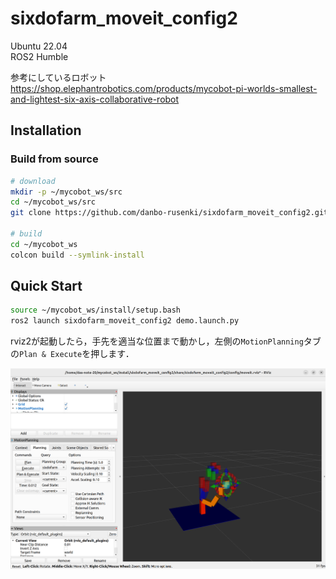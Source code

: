 # sixdofarm_moveit_config2
Ubuntu 22.04<br/>
ROS2 Humble

参考にしているロボット
https://shop.elephantrobotics.com/products/mycobot-pi-worlds-smallest-and-lightest-six-axis-collaborative-robot

## Installation

### Build from source

```sh
# download
mkdir -p ~/mycobot_ws/src
cd ~/mycobot_ws/src
git clone https://github.com/danbo-rusenki/sixdofarm_moveit_config2.git

# build
cd ~/mycobot_ws
colcon build --symlink-install

```

## Quick Start
```sh
source ~/mycobot_ws/install/setup.bash
ros2 launch sixdofarm_moveit_config2 demo.launch.py 
```
rviz2が起動したら，手先を適当な位置まで動かし，左側の`MotionPlanning`タブの`Plan & Execute`を押します．

<p align="center">
<img src="./image1.png" alt="sixdofarm" width="600"  />
</p>
